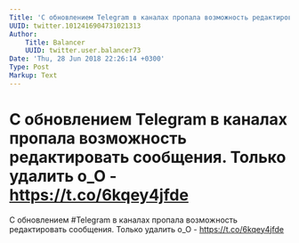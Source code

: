 ```yaml
---
Title: 'С обновлением Telegram в каналах пропала возможность редактировать сообщения. Только удалить o_O - https://t.co/6kqey4jfde'
UUID: twitter.1012416904731021313
Author:
    Title: Balancer
    UUID: twitter.user.balancer73
Date: 'Thu, 28 Jun 2018 22:26:14 +0300'
Type: Post
Markup: Text
---
```


# С обновлением Telegram в каналах пропала возможность редактировать сообщения. Только удалить o_O - https://t.co/6kqey4jfde

С обновлением #Telegram в каналах пропала возможность
редактировать сообщения. Только удалить o_O -
https://t.co/6kqey4jfde